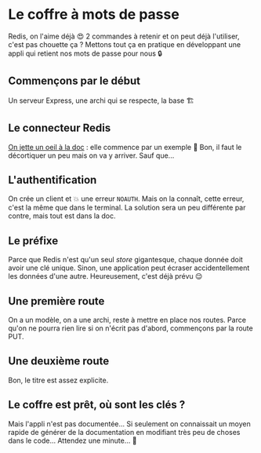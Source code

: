 # Le coffre à mots de passe

Redis, on l'aime déjà :heart_eyes: 2 commandes à retenir et on peut déjà l'utiliser, c'est pas chouette ça ? Mettons tout ça en pratique en développant une appli qui retient nos mots de passe pour nous :lock:

## Commençons par le début

Un serveur Express, une archi qui se respecte, la base :building_construction:

## Le connecteur Redis

[On jette un oeil à la doc](https://www.npmjs.com/package/redis) : elle commence par un exemple :tada: Bon, il faut le décortiquer un peu mais on va y arriver. Sauf que...

## L'authentification

On crée un client et :boom: une erreur `NOAUTH`. Mais on la connaît, cette erreur, c'est la même que dans le terminal. La solution sera un peu différente par contre, mais tout est dans la doc.

## Le préfixe

Parce que Redis n'est qu'un seul _store_ gigantesque, chaque donnée doit avoir une clé unique. Sinon, une application peut écraser accidentellement les données d'une autre. Heureusement, c'est déjà prévu :relieved:

## Une première route

On a un modèle, on a une archi, reste à mettre en place nos routes. Parce qu'on ne pourra rien lire si on n'écrit pas d'abord, commençons par la route PUT.

## Une deuxième route

Bon, le titre est assez explicite.

## Le coffre est prêt, où sont les clés ?

Mais l'appli n'est pas documentée... Si seulement on connaissait un moyen rapide de générer de la documentation en modifiant très peu de choses dans le code... Attendez une minute... 🤯
